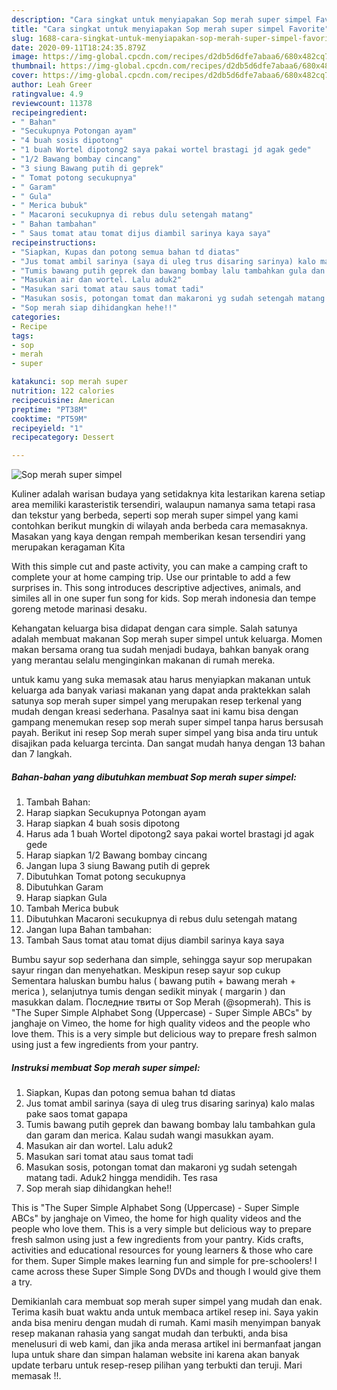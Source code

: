 ```yaml
---
description: "Cara singkat untuk menyiapakan Sop merah super simpel Favorite"
title: "Cara singkat untuk menyiapakan Sop merah super simpel Favorite"
slug: 1688-cara-singkat-untuk-menyiapakan-sop-merah-super-simpel-favorite
date: 2020-09-11T18:24:35.879Z
image: https://img-global.cpcdn.com/recipes/d2db5d6dfe7abaa6/680x482cq70/sop-merah-super-simpel-foto-resep-utama.jpg
thumbnail: https://img-global.cpcdn.com/recipes/d2db5d6dfe7abaa6/680x482cq70/sop-merah-super-simpel-foto-resep-utama.jpg
cover: https://img-global.cpcdn.com/recipes/d2db5d6dfe7abaa6/680x482cq70/sop-merah-super-simpel-foto-resep-utama.jpg
author: Leah Greer
ratingvalue: 4.9
reviewcount: 11378
recipeingredient:
- " Bahan"
- "Secukupnya Potongan ayam"
- "4 buah sosis dipotong"
- "1 buah Wortel dipotong2 saya pakai wortel brastagi jd agak gede"
- "1/2 Bawang bombay cincang"
- "3 siung Bawang putih di geprek"
- " Tomat potong secukupnya"
- " Garam"
- " Gula"
- " Merica bubuk"
- " Macaroni secukupnya di rebus dulu setengah matang"
- " Bahan tambahan"
- " Saus tomat atau tomat dijus diambil sarinya kaya saya"
recipeinstructions:
- "Siapkan, Kupas dan potong semua bahan td diatas"
- "Jus tomat ambil sarinya (saya di uleg trus disaring sarinya) kalo malas pake saos tomat gapapa"
- "Tumis bawang putih geprek dan bawang bombay lalu tambahkan gula dan garam dan merica. Kalau sudah wangi masukkan ayam."
- "Masukan air dan wortel. Lalu aduk2"
- "Masukan sari tomat atau saus tomat tadi"
- "Masukan sosis, potongan tomat dan makaroni yg sudah setengah matang tadi. Aduk2 hingga mendidih. Tes rasa"
- "Sop merah siap dihidangkan hehe!!"
categories:
- Recipe
tags:
- sop
- merah
- super

katakunci: sop merah super 
nutrition: 122 calories
recipecuisine: American
preptime: "PT38M"
cooktime: "PT59M"
recipeyield: "1"
recipecategory: Dessert

---
```



![Sop merah super simpel](https://img-global.cpcdn.com/recipes/d2db5d6dfe7abaa6/680x482cq70/sop-merah-super-simpel-foto-resep-utama.jpg)

Kuliner adalah warisan budaya yang setidaknya kita lestarikan karena setiap area memiliki karasteristik tersendiri, walaupun namanya sama tetapi rasa dan tekstur yang berbeda, seperti sop merah super simpel yang kami contohkan berikut mungkin di wilayah anda berbeda cara memasaknya. Masakan yang kaya dengan rempah memberikan kesan tersendiri yang merupakan keragaman Kita

With this simple cut and paste activity, you can make a camping craft to complete your at home camping trip. Use our printable to add a few surprises in. This song introduces descriptive adjectives, animals, and similes all in one super fun song for kids. Sop merah indonesia dan tempe goreng metode marinasi desaku.

Kehangatan keluarga bisa didapat dengan cara simple. Salah satunya adalah membuat makanan Sop merah super simpel untuk keluarga. Momen makan bersama orang tua sudah menjadi budaya, bahkan banyak orang yang merantau selalu menginginkan makanan di rumah mereka.

untuk kamu yang suka memasak atau harus menyiapkan makanan untuk keluarga ada banyak variasi makanan yang dapat anda praktekkan salah satunya sop merah super simpel yang merupakan resep terkenal yang mudah dengan kreasi sederhana. Pasalnya saat ini kamu bisa dengan gampang menemukan resep sop merah super simpel tanpa harus bersusah payah.
Berikut ini resep Sop merah super simpel yang bisa anda tiru untuk disajikan pada keluarga tercinta. Dan sangat mudah hanya dengan 13 bahan dan 7 langkah.


<!--inarticleads1-->

##### Bahan-bahan yang dibutuhkan membuat Sop merah super simpel:

1. Tambah  Bahan:
1. Harap siapkan Secukupnya Potongan ayam
1. Harap siapkan 4 buah sosis dipotong
1. Harus ada 1 buah Wortel dipotong2 saya pakai wortel brastagi jd agak gede
1. Harap siapkan 1/2 Bawang bombay cincang
1. Jangan lupa 3 siung Bawang putih di geprek
1. Dibutuhkan  Tomat potong secukupnya
1. Dibutuhkan  Garam
1. Harap siapkan  Gula
1. Tambah  Merica bubuk
1. Dibutuhkan  Macaroni secukupnya di rebus dulu setengah matang
1. Jangan lupa  Bahan tambahan:
1. Tambah  Saus tomat atau tomat dijus diambil sarinya kaya saya


Bumbu sayur sop sederhana dan simple, sehingga sayur sop merupakan sayur ringan dan menyehatkan. Meskipun resep sayur sop cukup Sementara haluskan bumbu halus ( bawang putih + bawang merah + merica ), selanjutnya tumis dengan sedikit minyak ( margarin ) dan masukkan dalam. Последние твиты от Sop Merah (@sopmerah). This is &#34;The Super Simple Alphabet Song (Uppercase) - Super Simple ABCs&#34; by janghaje on Vimeo, the home for high quality videos and the people who love them. This is a very simple but delicious way to prepare fresh salmon using just a few ingredients from your pantry. 

<!--inarticleads2-->

##### Instruksi membuat  Sop merah super simpel:

1. Siapkan, Kupas dan potong semua bahan td diatas
1. Jus tomat ambil sarinya (saya di uleg trus disaring sarinya) kalo malas pake saos tomat gapapa
1. Tumis bawang putih geprek dan bawang bombay lalu tambahkan gula dan garam dan merica. Kalau sudah wangi masukkan ayam.
1. Masukan air dan wortel. Lalu aduk2
1. Masukan sari tomat atau saus tomat tadi
1. Masukan sosis, potongan tomat dan makaroni yg sudah setengah matang tadi. Aduk2 hingga mendidih. Tes rasa
1. Sop merah siap dihidangkan hehe!!


This is &#34;The Super Simple Alphabet Song (Uppercase) - Super Simple ABCs&#34; by janghaje on Vimeo, the home for high quality videos and the people who love them. This is a very simple but delicious way to prepare fresh salmon using just a few ingredients from your pantry. Kids crafts, activities and educational resources for young learners &amp; those who care for them. Super Simple makes learning fun and simple for pre-schoolers! I came across these Super Simple Song DVDs and though I would give them a try. 

Demikianlah cara membuat sop merah super simpel yang mudah dan enak. Terima kasih buat waktu anda untuk membaca artikel resep ini. Saya yakin anda bisa meniru dengan mudah di rumah. Kami masih menyimpan banyak resep makanan rahasia yang sangat mudah dan terbukti, anda bisa menelusuri di web kami, dan jika anda merasa artikel ini bermanfaat jangan lupa untuk share dan simpan halaman website ini karena akan banyak update terbaru untuk resep-resep pilihan yang terbukti dan teruji. Mari memasak !!. 

